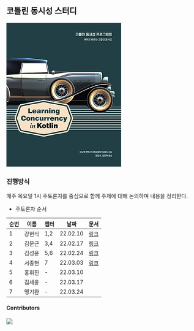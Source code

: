 ## 코틀린 동시성 스터디

![Cover](assets/cover.jpeg)

### 진행방식

매주 목요일 1시 주토론자를 중심으로 함께 주제에 대해 논의하며 내용을 정리한다.

- 주토론자 순서

|순번|이름|챕터|날짜|문서|
|---|---|---|---|---|
|1|강현식|1,2|22.02.10|[링크](https://github.com/SoHotStudy/Learning-Concurrency-In-Kotlin/blob/main/20220210.md)|
|2|김문근|3,4|22.02.17|[링크](https://github.com/SoHotStudy/Learning-Concurrency-In-Kotlin/blob/main/20220217.md)|
|3|김성윤|5,6|22.02.24|[링크](https://github.com/SoHotStudy/Learning-Concurrency-In-Kotlin/blob/main/20220224.md)|
|4|서종현|7|22.03.03|[링크](https://github.com/SoHotStudy/Learning-Concurrency-In-Kotlin/blob/main/20220303.md)|
|5|홍휘진|-|22.03.10|
|6|김세윤|-|22.03.17|
|7|맹기완|-|22.03.24|

#### Contributors

<a href="https://github.com/SoHotStudy/Learning-Concurrency-In-Kotlin/graphs/contributors">
  <img src="https://contributors-img.web.app/image?repo=SoHotStudy/Learning-Concurrency-In-Kotlin" />
</a>
